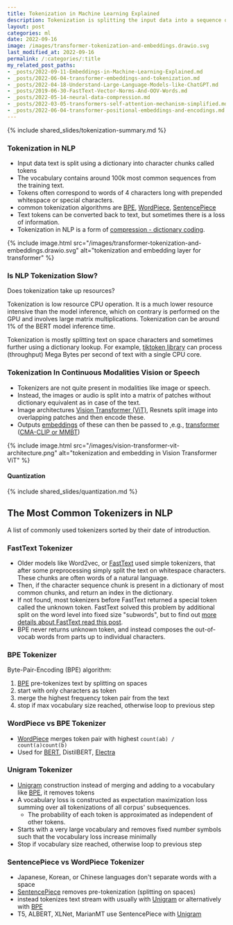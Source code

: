 ```yaml
---
title: Tokenization in Machine Learning Explained
description: Tokenization is splitting the input data into a sequence of meaningful parts e.g. pice data like a word, image patch, document sentence.
layout: post
categories: ml
date: 2022-09-16
image: /images/transformer-tokenization-and-embeddings.drawio.svg
last_modified_at: 2022-09-16
permalink: /:categories/:title
my_related_post_paths:
- _posts/2022-09-11-Embeddings-in-Machine-Learning-Explained.md
- _posts/2022-06-04-transformer-embeddings-and-tokenization.md
- _posts/2022-04-18-Understand-Large-Language-Models-like-ChatGPT.md
- _posts/2019-06-30-FastText-Vector-Norms-And-OOV-Words.md
- _posts/2022-05-14-neural-data-compression.md
- _posts/2022-03-05-transformers-self-attention-mechanism-simplified.md
- _posts/2022-06-04-transformer-positional-embeddings-and-encodings.md
---
```



{% include shared_slides/tokenization-summary.md %}


### Tokenization in NLP
- Input data text is split using a dictionary into character chunks called tokens
- The vocabulary contains around 100k most common sequences from the training text.
- Tokens often correspond to words of 4 characters long with prepended whitespace or special characters.
- common tokenization algorithms are [BPE](/ml/Tokenization-in-Machine-Learning-Explained#bpe-tokenizer), [WordPiece](/ml/Tokenization-in-Machine-Learning-Explained#wordpiece-vs-bpe-tokenizer), [SentencePiece](/ml/Tokenization-in-Machine-Learning-Explained#sentencepiece-vs-wordpiece-tokenizer)
- Text tokens can be converted back to text, but sometimes there is a loss of information.
- Tokenization in NLP is a form of [compression - dictionary coding](/ml/neural-data-compression).

{% include image.html src="/images/transformer-tokenization-and-embeddings.drawio.svg" alt="tokenization and embedding layer for transformer" %}


### Is NLP Tokenization Slow?
Does tokenization take up resources?

Tokenization is low resource CPU operation.
It is a much lower resource intensive than the model inference, which on contrary is performed on the GPU and involves large matrix multiplications.
Tokenization can be around 1% of the BERT model inference time.

Tokenization is mostly splitting text on space characters and sometimes further using a dictionary lookup.
For example, [tiktoken library](https://github.com/openai/tiktoken) can process (throughput) Mega Bytes per second of text with a single CPU core.


### Tokenization In Continuous Modalities Vision or Speech
- Tokenizers are not quite present in modalities like image or speech.
- Instead, the images or audio is split into a matrix of patches without dictionary equivalent as in case of the text.
- Image architectures [Vision Transformer (ViT)](https://arxiv.org/pdf/1909.02950.pdf), Resnets split image into overlapping patches and then encode these.
- Outputs [embeddings](/ml/Embeddings-in-Machine-Learning-Explained) of these can then be passed to ,e.g., [transformer](/ml/transformers-self-attention-mechanism-simplified) ([CMA-CLIP or MMBT](/ml/Multimodal-Image-Text-Classification#amazons-cma-clip-model))

{% include image.html src="/images/vision-transformer-vit-architecture.png" alt="tokenization and embedding in Vision Transformer ViT" %}


#### Quantization

{% include shared_slides/quantization.md %}


## The Most Common Tokenizers in NLP

A list of commonly used tokenizers sorted by their date of introduction.


### FastText Tokenizer
- Older models like Word2vec, or [FastText](/ml/FastText-Vector-Norms-And-OOV-Words) used simple tokenizers, that after some preprocessing simply split the text on whitespace characters.
  These chunks are often words of a natural language.
- Then, if the character sequence chunk is present in a dictionary of most common chunks, and return an index in the dictionary.
- If not found, most tokenizers before FastText returned a special token called the unknown token. FastText solved this problem by additional split on the word level into fixed size "subwords", but to find out [more details about FastText read this post](/ml/FastText-Vector-Norms-And-OOV-Words).
- BPE never returns unknown token, and instead composes the out-of-vocab words from parts up to individual characters.

### BPE Tokenizer
Byte-Pair-Encoding (BPE) algorithm:
1. [BPE](https://arxiv.org/abs/1508.07909) pre-tokenizes text by splitting on spaces
2. start with only characters as token
3. merge the highest frequency token pair from the text
4. stop if max vocabulary size reached, otherwise loop to previous step


### WordPiece vs BPE Tokenizer
- [WordPiece](https://static.googleusercontent.com/media/research.google.com/ja//pubs/archive/37842.pdf) merges token pair with highest `count(ab) / count(a)count(b)`
- Used for [BERT](/ml/transformers-self-attention-mechanism-simplified), DistilBERT, [Electra](/ml/electra-4x-cheaper-bert-training)


### Unigram Tokenizer
- [Unigram](https://arxiv.org/pdf/1804.10959.pdf) construction instead of merging and adding to a vocabulary like [BPE](#bpe-tokenizer), it removes tokens
- A vocabulary loss is constructed as expectation maximization loss summing over all tokenizations of all corpus' subsequences.
  - The probability of each token is approximated as independent of other tokens.
- Starts with a very large vocabulary and removes fixed number symbols such that the vocabulary loss increase minimally
- Stop if vocabulary size reached, otherwise loop to previous step


### SentencePiece vs WordPiece Tokenizer
- Japanese, Korean, or Chinese languages don't separate words with a space
- [SentencePiece](https://arxiv.org/pdf/1808.06226.pdf) removes pre-tokenization (splitting on spaces)
- instead tokenizes text stream with usually with [Unigram](#unigram-tokenizer) or alternatively with [BPE](#bpe-tokenizer)
- T5, ALBERT, XLNet, MarianMT use SentencePiece with [Unigram](#unigram-tokenizer)

